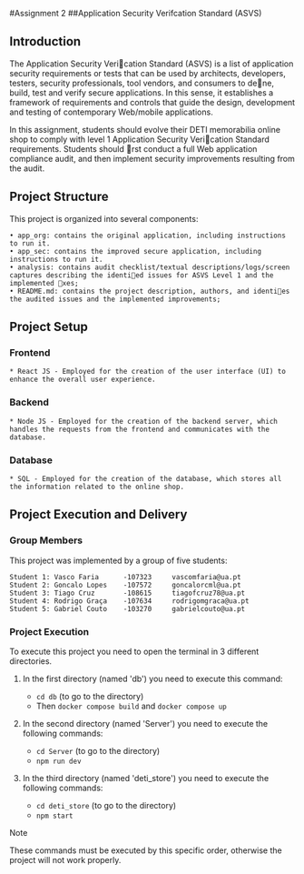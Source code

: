 #Assignment 2
##Application Security Verifcation Standard (ASVS)

## Introduction

The Application Security Verication Standard (ASVS) is a list of application security requirements or tests that can be used by architects, developers, testers, security professionals, tool vendors, and consumers to dene, build, test and verify secure applications. In this sense, it establishes a framework of requirements and controls that guide the design, development and testing of contemporary Web/mobile applications.

In this assignment, students should evolve their DETI memorabilia online shop to comply with level 1
Application Security Verication Standard requirements. Students should rst conduct a full Web application compliance audit, and then implement security improvements resulting from the audit.


## Project Structure

This project is organized into several components:

	• app_org: contains the original application, including instructions to run it.
	• app_sec: contains the improved secure application, including instructions to run it.
	• analysis: contains audit checklist/textual descriptions/logs/screen captures describing the identied issues for ASVS Level 1 and the implemented xes;
	• README.md: contains the project description, authors, and identies the audited issues and the implemented improvements;
	
	
	

## Project Setup

### Frontend
	* React JS - Employed for the creation of the user interface (UI) to enhance the overall user experience.

### Backend
	* Node JS - Employed for the creation of the backend server, which handles the requests from the frontend and communicates with the database.

### Database
	* SQL - Employed for the creation of the database, which stores all the information related to the online shop.
	
	
	
## Project Execution and Delivery
### Group Members

This project was implemented by a group of five students:

    Student 1: Vasco Faria      -107323     vascomfaria@ua.pt
    Student 2: Goncalo Lopes    -107572     goncalorcml@ua.pt
    Student 3: Tiago Cruz       -108615     tiagofcruz78@ua.pt
    Student 4: Rodrigo Graça    -107634     rodrigomgraca@ua.pt
    Student 5: Gabriel Couto    -103270     gabrielcouto@ua.pt
    
    


### Project Execution
To execute this project you need to open the terminal in 3 different directories.

1. In the first directory (named 'db') you need to execute this command:
    - ```cd db``` (to go to the directory)
    - Then ```docker compose build``` and ```docker compose up```

2. In the second directory (named 'Server') you need to execute the following commands:
    - ```cd Server``` (to go to the directory)
    - ```npm run dev```

3. In the third directory (named 'deti_store') you need to execute the following commands:
    - ```cd deti_store``` (to go to the directory)
    - ```npm start```

> [!NOTE]
> These commands must be executed by this specific order, otherwise the project will not work properly. 




